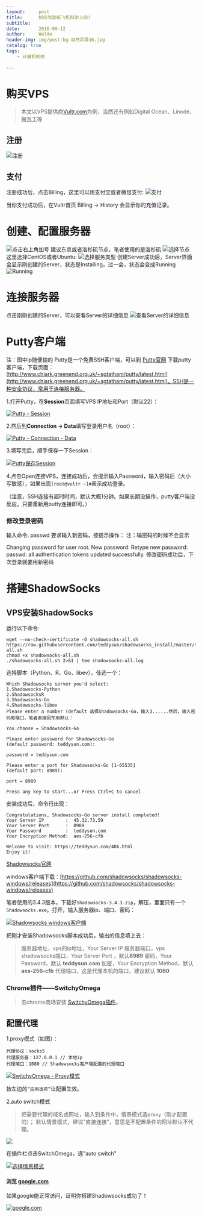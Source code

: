```yaml
---
layout:     post
title:      如何驾驶纸飞机科学上网?
subtitle:   
date:       2016-09-12
author:     Waldo
header-img: img/post-bg-自然风景16.jpg
catalog: true
tags:
    - 计算机网络 
    
---
```



# 购买VPS
> 本文以VPS提供商[Vultr.com](https://www.vultr.com/)为例，当然还有例如Digital Ocean、Linode、搬瓦工等

## 注册
![注册](https://upload-images.jianshu.io/upload_images/7216746-a4e6865c51ca8f04.png?imageMogr2/auto-orient/strip%7CimageView2/2/w/1240)
## 支付
注册成功后，点击Billing，这里可以用支付宝或者微信支付:
![支付](https://upload-images.jianshu.io/upload_images/7216746-b17a7c0ea14b9bd6.png?imageMogr2/auto-orient/strip%7CimageView2/2/w/1240)

当你支付成功后，在Vultr首页 Billing -> History 会显示你的充值记录。

# 创建、配置服务器
![点击右上角加号](https://upload-images.jianshu.io/upload_images/7216746-d940a6ad81e6520e.png?imageMogr2/auto-orient/strip%7CimageView2/2/w/1240)
建议东京或者洛杉矶节点，笔者使用的是洛杉矶
![选择节点](https://upload-images.jianshu.io/upload_images/7216746-440c03c19bc5ed06.png?imageMogr2/auto-orient/strip%7CimageView2/2/w/1240)
这里选择CentOS或者Ubuntu:
![选择服务类型](https://upload-images.jianshu.io/upload_images/7216746-91cb2db895f24c49.png?imageMogr2/auto-orient/strip%7CimageView2/2/w/1240)
创建Server成功后，Server界面会显示刚创建的Server，状态是Installing，过一会，状态会变成Running
![Running](https://upload-images.jianshu.io/upload_images/7216746-956252715b59f054.png?imageMogr2/auto-orient/strip%7CimageView2/2/w/1240)

# 连接服务器
点击刚刚创建的Server，可以查看Server的详细信息
![查看Server的详细信息](https://upload-images.jianshu.io/upload_images/7216746-b7c47b33dd3354fa.png?imageMogr2/auto-orient/strip%7CimageView2/2/w/1240)

# Putty客户端
注：图中ip随便输的
Putty是一个免费SSH客户端，可以到 [Putty官网](https://www.diycode.cc/topics/www.putty.org) 下载putty客户端，下载页面：[http://www.chiark.greenend.org.uk/~sgtatham/putty/latest.html](http://www.chiark.greenend.org.uk/~sgtatham/putty/latest.html)。SSH是一种安全协议，常用于连接服务器。

1.打开Putty，在**Session**页面填写VPS IP地址和Port（默认22）：

[](http://upload-images.jianshu.io/upload_images/1359048-d8bf777b154ac568.png?imageMogr2/auto-orient/strip%7CimageView2/2/w/1240)

[![Putty - Session](http://upload-images.jianshu.io/upload_images/7216746-40209664fd1a5296?imageMogr2/auto-orient/strip%7CimageView2/2/w/1240)](http://upload-images.jianshu.io/upload_images/1359048-d8bf777b154ac568.png?imageMogr2/auto-orient/strip%7CimageView2/2/w/1240) 

2.然后到**Connection -> Data**填写登录用户名（root）：

[](http://upload-images.jianshu.io/upload_images/1359048-6653d75c0e2d680d.png?imageMogr2/auto-orient/strip%7CimageView2/2/w/1240)

[![Putty - Connection - Data](http://upload-images.jianshu.io/upload_images/7216746-fe2f32e7e867d0e2?imageMogr2/auto-orient/strip%7CimageView2/2/w/1240)](http://upload-images.jianshu.io/upload_images/1359048-6653d75c0e2d680d.png?imageMogr2/auto-orient/strip%7CimageView2/2/w/1240) 

3.填写完后，顺手保存一下Session：

[](http://upload-images.jianshu.io/upload_images/1359048-899eb8f4fd966b11.png?imageMogr2/auto-orient/strip%7CimageView2/2/w/1240)

[![Putty保存Session](http://upload-images.jianshu.io/upload_images/7216746-60cc2751acc6efe3?imageMogr2/auto-orient/strip%7CimageView2/2/w/1240)](http://upload-images.jianshu.io/upload_images/1359048-899eb8f4fd966b11.png?imageMogr2/auto-orient/strip%7CimageView2/2/w/1240) 

4.点击Open连接VPS，连接成功后，会提示输入Password，输入密码后（大小写敏感），如果出现`[root@vultr ~]#`表示成功登录。

（注意，SSH连接有超时时间，默认大概1分钟。如果长期没操作，putty客户端没反应，只要重新用putty连接即可。）

### 修改登录密码
输入命令:
passwd
要求输入新密码，按提示操作：
注：输密码的时候不会显示

Changing password for user root.
New password:
Retype new password:
passwd: all authentication tokens updated successfully.
修改密码成功后，下次登录就要用新密码

# 搭建ShadowSocks
##                                                                                                                                                                                                                                     VPS安装ShadowSocks
运行以下命令:
```
wget --no-check-certificate -O shadowsocks-all.sh https://raw.githubusercontent.com/teddysun/shadowsocks_install/master/shadowsocks-all.sh
chmod +x shadowsocks-all.sh
./shadowsocks-all.sh 2>&1 | tee shadowsocks-all.log
```

选择脚本（Python、R、Go、libev），任选一个：

```
Which Shadowsocks server you'd select:
1.Shadowsocks-Python
2.ShadowsocksR
3.Shadowsocks-Go
4.Shadowsocks-libev
Please enter a number (default 选择Shadowsocks-Go，输入3......然后，输入密码和端口，笔者直接回车用默认：

You choose = Shadowsocks-Go

Please enter password for Shadowsocks-Go
(default password: teddysun.com):

password = teddysun.com

Please enter a port for Shadowsocks-Go [1-65535]
(default port: 8989):

port = 8989

Press any key to start...or Press Ctrl+C to cancel
```

安装成功后，命令行出现：
```
Congratulations, Shadowsocks-Go server install completed!
Your Server IP        :  45.32.73.59
Your Server Port      :  8989
Your Password         :  teddysun.com
Your Encryption Method:  aes-256-cfb

Welcome to visit: https://teddysun.com/486.html
Enjoy it!
```

[Shadowsocks官网](https://shadowsocks.com.hk/client.html)

windows客户端下载：[https://github.com/shadowsocks/shadowsocks-windows/releases](https://github.com/shadowsocks/shadowsocks-windows/releases)

笔者使用的3.4.3版本，下载好`Shadowsocks-3.4.3.zip`，解压，里面只有一个`Shadowsocks.exe`。打开，输入服务器ip、端口、密码：

[](http://upload-images.jianshu.io/upload_images/1359048-953d8d293c71f2ea.png?imageMogr2/auto-orient/strip%7CimageView2/2/w/1240)

[![Shadowsocks windows客户端](http://upload-images.jianshu.io/upload_images/7216746-f69cb4f2fbbb452c?imageMogr2/auto-orient/strip%7CimageView2/2/w/1240)](http://upload-images.jianshu.io/upload_images/1359048-953d8d293c71f2ea.png?imageMogr2/auto-orient/strip%7CimageView2/2/w/1240) 

把刚才安装Shadowsocks脚本成功后，输出的信息填上去：

> 服务器地址，vps的ip地址，Your Server IP
> 服务器端口，vps shadowsocks端口，Your Server Port ，默认**8989**
> 密码，Your Password，默认 **teddysun.com**
> 加密，Your Encryption Method，默认**aes-256-cfb**
> 代理端口，这是代理本机的端口，建议默认 **1080**

### Chrome插件——SwitchyOmega

> 去chrome商场安装 [SwitchyOmega插件](https://chrome.google.com/webstore/detail/proxy-switchyomega/padekgcemlokbadohgkifijomclgjgif?utm_source=chrome-ntp-icon)。

## 配置代理

1.proxy模式（如图）：

```
代理协议：socks5
代理服务器：127.0.0.1 // 本地ip
代理端口：1080 // Shadowsocks客户端配置的代理端口
```

[](http://upload-images.jianshu.io/upload_images/1359048-867b6ae8fb6c7d78.png?imageMogr2/auto-orient/strip%7CimageView2/2/w/1240)

[![SwitchyOmega - Proxy模式](http://upload-images.jianshu.io/upload_images/7216746-fc3878cec809f56d?imageMogr2/auto-orient/strip%7CimageView2/2/w/1240)](http://upload-images.jianshu.io/upload_images/1359048-867b6ae8fb6c7d78.png?imageMogr2/auto-orient/strip%7CimageView2/2/w/1240) 

按左边的`“应用选项”`让配置生效。

2.auto switch模式

> 把需要代理的域名或网址，输入到条件中，情景模式选`proxy`（刚才配置的）；
> 默认情景模式，建议"直接连接"，意思是不配置条件的网址默认不代理。

![](http://upload-images.jianshu.io/upload_images/1359048-d4760f016f1da2ae.png?imageMogr2/auto-orient/strip%7CimageView2/2/w/1240)

在插件栏点击SwitchOmega，选"auto switch"

[](http://upload-images.jianshu.io/upload_images/1359048-dfad0d93bee6d312.png?imageMogr2/auto-orient/strip%7CimageView2/2/w/1240)

[![选择情景模式](http://upload-images.jianshu.io/upload_images/7216746-25b47fcae985c73c?imageMogr2/auto-orient/strip%7CimageView2/2/w/1240)](http://upload-images.jianshu.io/upload_images/1359048-dfad0d93bee6d312.png?imageMogr2/auto-orient/strip%7CimageView2/2/w/1240)

#### 浏览 [google.com](https://google.com/)

如果google能正常访问，证明你搭建Shadowsocks成功了！

[](http://upload-images.jianshu.io/upload_images/1359048-78f57a7232fc137e.png?imageMogr2/auto-orient/strip%7CimageView2/2/w/1240)

[![google.com](http://upload-images.jianshu.io/upload_images/7216746-dbea6ff310ac8bd0?imageMogr2/auto-orient/strip%7CimageView2/2/w/1240)](http://upload-images.jianshu.io/upload_images/1359048-78f57a7232fc137e.png?imageMogr2/auto-orient/strip%7CimageView2/2/w/1240)
